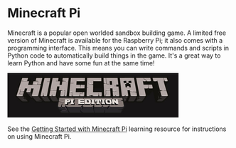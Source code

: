 # Minecraft Pi

Minecraft is a popular open worlded sandbox building game. A limited free version of Minecraft is available for the Raspberry Pi; it also comes with a programming interface. This means you can write commands and scripts in Python code to automatically build things in the game. It's a great way to learn Python and have some fun at the same time!

![Minecraft Pi banner](images/minecraft-pi-banner.png)

See the [Getting Started with Minecraft Pi](https://www.raspberrypi.org/learning/getting-started-with-minecraft-pi/) learning resource for instructions on using Minecraft Pi.
